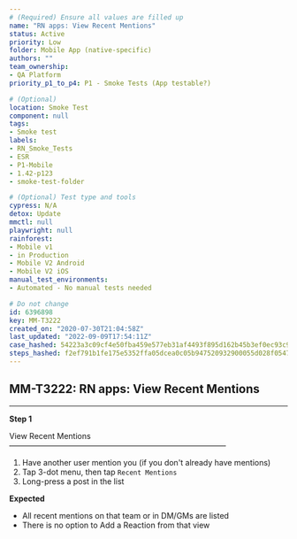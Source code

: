 ```yaml
---
# (Required) Ensure all values are filled up
name: "RN apps: View Recent Mentions"
status: Active
priority: Low
folder: Mobile App (native-specific)
authors: ""
team_ownership: 
- QA Platform
priority_p1_to_p4: P1 - Smoke Tests (App testable?)

# (Optional)
location: Smoke Test
component: null
tags: 
- Smoke test
labels: 
- RN_Smoke_Tests
- ESR
- P1-Mobile
- 1.42-p123
- smoke-test-folder

# (Optional) Test type and tools
cypress: N/A
detox: Update
mmctl: null
playwright: null
rainforest: 
- Mobile v1
- in Production
- Mobile V2 Android
- Mobile V2 iOS
manual_test_environments: 
- Automated - No manual tests needed

# Do not change
id: 6396898
key: MM-T3222
created_on: "2020-07-30T21:04:58Z"
last_updated: "2022-09-09T17:54:11Z"
case_hashed: 54223a3c09cf4e50fba459e577eb31af4493f895d162b45b3ef0ec93c98535175a6ec8c675961b75a4bf75be9c023c13
steps_hashed: f2ef791b1fe175e5352ffa05dcea0c05b947520932900055d028f05476d21f4a8bd450365ef124d7f159163af0e6624d
---
```


<!-- (Auto-generated) Based on frontmatter's "key" and "name" -->

## MM-T3222: RN apps: View Recent Mentions

---

**Step 1**

View Recent Mentions\
————————————————————————————

1. Have another user mention you (if you don't already have mentions)
2. Tap 3-dot menu, then tap `Recent Mentions`
3. Long-press a post in the list

**Expected**

- All recent mentions on that team or in DM/GMs are listed
- There is no option to Add a Reaction from that view
